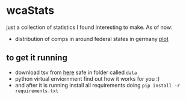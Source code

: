 # wcaStats

just a collection of statistics I found interesting to make. As of now:
- distribution of comps in around federal states in germany [plot](foo.png)

## to get it running

- download tsv from [here](https://www.worldcubeassociation.org/export/results) safe in folder called `data`
- python virtual enviornment find out how it works for you :)
- and after it is running install all requirements doing ``pip install -r requirements.txt``
